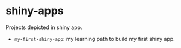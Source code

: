 # shiny-apps
Projects depicted in shiny app.

- `my-first-shiny-app`: my learning path to build my first shiny app.

